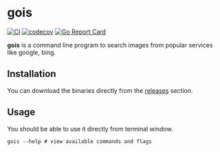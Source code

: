 # gois

[![CI](https://github.com/mzbaulhaque/gois/actions/workflows/test.yml/badge.svg?branch=master)](https://github.com/mzbaulhaque/gois/actions/workflows/test.yml)
[![codecov](https://codecov.io/gh/mzbaulhaque/gois/branch/master/graph/badge.svg)](https://codecov.io/gh/mzbaulhaque/gois)
[![Go Report Card](https://goreportcard.com/badge/github.com/mzbaulhaque/gois)](https://goreportcard.com/report/github.com/mzbaulhaque/gois)

**gois** is a command line program to search images from popular services like google, bing.

## Installation

You can download the binaries directly from the [releases](https://github.com/mzbaulhaque/gois/releases) section.

## Usage

You should be able to use it directly from terminal window.

```shell
gois --help # view available commands and flags
```
